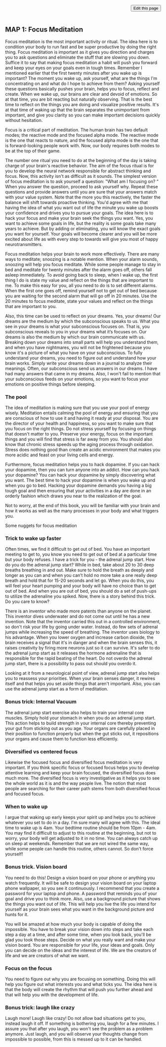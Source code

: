 <span style=display:none; >[You are now in a GitHub source code view - click this link to view Read Me file as a web page]( https://launchandlearn.github.io/index.html#online-version2/map-01-focus-meditation.md "View file as a web page." ) </span>

<div style=text-align:right; ><input type=button class = 'btn btn-secondary btn-sm' onclick="window.location.href='https://github.com/launchandlearn/launchandlearn.github.io/blob/master/online-version2/map-01-focus-meditation.md'";
value='Edit this page' class="btn btn-primary" title="Download versions available for you to remix" ></div>

<br>

## MAP 1: Focus Meditation

Focus meditation is the most important activity or ritual. The idea here is to condition your body to run fast and be super productive by doing the right thing. Focus meditation is important as it gives you direction and charges you to ask questions and eliminate the stuff that are slowing you down. Suffice it to say that making focus meditation a habit will push you forward and keep your eyes on your goals even in tough times. Remember I mentioned earlier that the first twenty minutes after you wake up is important? The moment you wake up, ask yourself, what are the things I'm concentrating on and what do I hope to achieve from them? Asking yourself these questions basically pushes your brain, helps you to focus, reflect and create. When we wake up, our brains are clear and devoid of emotions. So at that time, you are bit reacting but naturally observing. That is the best time to reflect on the things you are doing and visualize positive results. It's at that time of waking up that the brain separates the unimportant from important, and give you clarity so you can make important decisions quickly without hesitation.

Focus is a critical part of meditation. The human brain has two default modes; the reactive mode and the focused alpha mode. The reactive mode is the one that reacts to nature, and the focused alpha mode is the one that is forward-looking people work with. Now, our body requires both modes to be at the top of their game.

The number one ritual you need to do at the beginning of the day is taking charge of your brain's reactive behavior. The aim of the focus ritual is for you to develop the neural network responsible for abstract thinking and focus. Now, this activity isn't as difficult as it sounds. The simplest version of focus meditation is to ask yourself a question: "What am I focusing on? “ When you answer the question, proceed to ask yourself why. Repeat these questions and provide answers until you are sure that your answers match with your value system. Note that the more you this reactively, the faster the balance will shift towards proactive thinking. You'd agree with me that having the idea of what you want out of life the minute you wake up boosts your confidence and drives you to pursue your goals. The idea here is to hack your focus and make your brain seek the things you want. Yes, you want to achieve some goals in life, but the reality is some goals take many years to achieve. But by adding or eliminating, you will know the exact goals you want for yourself. Your goals will become clearer and you will be more excited about life as with every step to towards will give you most of happy neurotransmitters.

Focus meditation helps your brain to work more effectively. There are many ways to meditate; snoozing is a notable mention. When your alarm sounds, snoozing will help you focus meditate. While some people manage to stay in bed and meditate for twenty minutes after the alarm goes off, others fall asleep immediately. To avoid going back to sleep, when I wake up, the first thing I do is state my value and reflect on the things that are important to me. To make this easy for you, all you need to do is to set different alarms. When the first one goes off, remind yourself not to get out of bed because you are waiting for the second alarm that will go off in 20 minutes. Use the 20 minutes to focus meditate, state your values and reflect on the things that are important to you.

Also, this time can be used to reflect on your dreams. Yes, your dreams! Our dreams are the medium by which the subconscious speaks to us. What you see in your dreams is what your subconscious focuses on. That is, you subconscious reveals to you in your dreams what it’s focuses on. Our dreams is also the medium by which our brain communicate with us. Breaking down your dreams into small parts will help you understand them, and when you have nightmares, you will not be frightened because you know it's a picture of what you have on your subconscious. To fully understand your dreams, you need to figure out and understand how your brain works. Simply write your dreams down in a journal to analyze their meanings. Often, our subconscious send us answers in our dreams. I have had many answers that came in my dreams. Also, I won't fail to mention that your subconscious feeds on your emotions, so you want to focus your emotions on positive things before sleeping.

### The pool

The idea of meditation is making sure that you use your pool of energy wisely. Meditation entails calming the pool of energy and ensuring that you are conscious of how to use it and having it ready at your disposal. You are the director of your health and happiness, so you want to make sure that you focus on the right things. Do not stress yourself by focusing on things that doesn't matter to you. Preserve your energy, focus on the important things and you will find that stress is far away from you. You should also know that chronic stress speeds up the aging process through oxidation. Stress does nothing good than create an acidic environment that makes you more acidic and feast on your living cells and energy.

Furthermore, focus meditation helps you to hack dopamine. If you can hack your dopamine, then you can turn anyone into an addict. How can you hack your dopamine? You can hack your dopamine by simply discovering what you want. The best time to hack your dopamine is when you wake up and when you go to bed. Hacking your dopamine demands you having a big tough goal and then ensuring that your activities in a day are done in an orderly fashion which draws you near to the realization of the goal.

Not to worry, at the end of this book, you will be familiar with your brain and how it works as well as the many processes in your body and what triggers you.

Some nuggets for focus meditation

### Trick to wake up faster

Often times, we find it difficult to get out of bed. You have an important meeting to get to, you know you need to get out of bed at a particular time but your body refuses. I have a trick for you - the adrenal jump start. How do you do the adrenal jump start? While in bed, take about 20 to 30 deep breaths breathing in and out. Make sure to hold the breath as deeply and longer as you can and when you can’t hold no more take a one really deep breath and hold that for 15-20 seconds and let go. When you do this, you will feel your heart pumping and your body will have no choice than to get out of bed. And when you are out of bed, you should do a set of push-ups to utilize the adrenaline you spiked. Now, there is a story behind this trick. Do you care to know?

There is an inventor who made more patents than anyone on the planet. This inventor dives underwater and do not come out until he has a new invention. Note that the inventor carried this out in a controlled environment, so don't risk your life by going under water. Instead, do few sets of adrenal jumps while increasing the speed of breathing. The inventor uses biology to his advantage. When you lower oxygen and increase carbon dioxide, the brain receives a signal that it's in danger and when the brain senses this, it raises creativity by firing more neurons just so it can survive. It's safer to do the adrenal jump start as it releases the hormone adrenaline that is responsible for the rapid beating of the heart. Do not overdo the adrenal jump start, there is a possibility to pass out should you overdo it.

Looking at it from a neurological point of view, adrenal jump start also helps you to reassess your priorities. When your brain senses danger, it rewires itself and that helps you set aside things that aren't important. Also, you can use the adrenal jump start as a form of meditation.

### Bonus trick: Internal Vacuum

The adrenal jump start exercise also helps to train your internal core muscles. Simply hold your stomach in when you do an adrenal jump start. This action helps to build strength in your internal core thereby preventing your gut from sticking out as you age. Your organs are carefully placed in their position to function properly but when the gut sticks out, it repositions your organs and cause them to function less efficiently.

### Diversified vs centered focus

Likewise the focused focus and diversified focus meditation is very important. If you think specific focus or focused focus helps you to develop attentive learning and keep your brain focused, the diversified focus does much more. The diversified focus is very investigative as it helps you to see the whole world as it is and the way people live. The notion that most people are searching for their career path stems from both diversified focus and focused focus.


### When to wake up

I argue that waking up early keeps your spirit up and helps you to achieve whatever you set to do in a day. I'm sure many will agree with this. The ideal time to wake up is 4am. Your bedtime routine should be from 10pm - 4am. You may find it difficult to adjust to this routine at the beginning, but not to worry, your body will get adjusted to it in no time. You can always catch up on sleep at weekends. Remember that we are not wired the same way, while some people can handle this routine, others cannot. So don't force yourself!


### Bonus trick. Vision board

You need to do this! Design a vision board on your phone or anything you watch frequently. It will be safe to design your vision board on your laptop phone wallpaper, so you see it continuously. I recommend that you create a password for your laptop and phone. A password that reminds you of your goal and drive you to think more. Also, use a background picture that shows the things you want out of life. This will help you live the life you intend for yourself as your brain sees what you want in the background picture and hunts for it.

You will be amazed at how much your body is capable of doing the impossible. You have to break your vision down into steps and take each step a day at a time, and after some time, when you look back, you'll be glad you took those steps. Decide on what you really want and make your vision board.  You are responsible for your life, your ideas and goals. Only you can decide on the ideas and the interest of life. We are the creators of life and we are creators of what we want.

### Focus on the focus

You need to figure out why you are focusing on something. Doing this will help you figure out what interests you and what ticks you. The idea here is that the body will create the rhythm that will push you further ahead and that will help you with the development of life.

### Bonus trick: laugh like crazy

Laugh more! Laugh like crazy! Do not allow bad situations get to you, instead laugh it off. If something is bothering you, laugh for a few minutes. I assure you that after you laugh, you won't see the problem as a problem anymore. Just laugh, and you will observe your thoughts change from impossible to possible, from this is messed up to it can be handled.